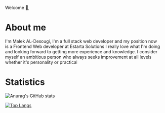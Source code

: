 Welcome 👋,

# About me
I'm Malek AL-Desougi, I'm a full stack web developer and my position now is a Frontend Web developer at Estarta Solutions I really love what I'm doing and looking forward to getting more experience and knowledge. I consider myself an ambitious person who always seeks improvement at all levels whether it's personality or practical





# Statistics 


![Anurag's GitHub stats](https://github-readme-stats.vercel.app/api?username=anuraghazra&show_icons=true&theme=gruvbox) 


[![Top Langs](https://github-readme-stats.vercel.app/api/top-langs/?username=anuraghazra&size_weight=0.5&count_weight=0.5&theme=gruvbox)](https://github.com/anuraghazra/github-readme-stats)






